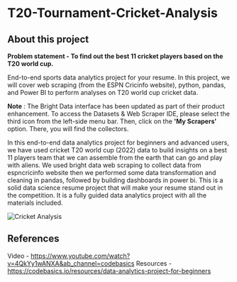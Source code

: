 # T20-Tournament-Cricket-Analysis

## About this project

**Problem statement - To find out the best 11 cricket players based on the T20 world cup.** 

End-to-end sports data analytics project for your resume. 
In this project, we will cover web scraping (from the ESPN Cricinfo website), python, pandas, 
and Power BI to perform analyses on T20 world cup cricket data.

**Note** : The Bright Data interface has been updated as part of their product enhancement. 
To access the Datasets & Web Scraper IDE, please select the third icon from the left-side menu bar. 
Then, click on the **'My Scrapers'** option. There, you will find the collectors. 


In this end-to-end data analytics project for beginners and advanced users, 
we have used cricket T20 world cup (2022) data to build insights on a best 11 players team 
that we can assemble from the earth that can go and play with aliens. We used bright data 
web scraping to collect data from espncricinfo website then we performed some data transformation 
and cleaning in pandas, followed by building dashboards in power bi. 
This is a solid data science resume project that will make your resume stand out in the competition. 
It is a fully guided data analytics project with all the materials included.

![Cricket Analysis](https://github.com/palnitin24/T20-Tournament-Cricket-Analysis/assets/142030502/a9a642a1-8396-4740-aea0-c32f8ebb7cf3)



## References
Video - https://www.youtube.com/watch?v=4QkYy1wANXA&ab_channel=codebasics
Resources - https://codebasics.io/resources/data-analytics-project-for-beginners
